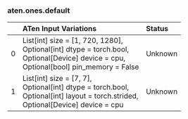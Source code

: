 ### aten.ones.default
|    | ATen Input Variations                                                                                                                        | Status   |
|---:|:---------------------------------------------------------------------------------------------------------------------------------------------|:---------|
|  0 | List[int] size = [1, 720, 1280],<br>Optional[int] dtype = torch.bool,<br>Optional[Device] device = cpu,<br>Optional[bool] pin_memory = False | Unknown  |
|  1 | List[int] size = [7, 7],<br>Optional[int] dtype = torch.bool,<br>Optional[int] layout = torch.strided,<br>Optional[Device] device = cpu      | Unknown  |

